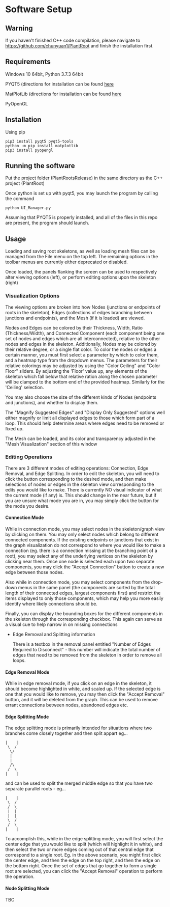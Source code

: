 # Software Setup

## Warning ##
 
If you haven't finished C++ code compilation, please navigate to https://github.com/chunyuan1/PlantRoot and finish the installation first.

## Requirements ##

Windows 10 64bit, Python 3.7.3 64bit

PYQT5 (directions for installation can be found [here](http://pyqt.sourceforge.net/Docs/PyQt5/installation.html)

MatPlotLib (directions for installation can be found [here](https://matplotlib.org/downloads.html)

PyOpenGL

## Installation ##

Using pip
```
pip3 install pyqt5 pyqt5-tools
python -m pip install matplotlib
pip3 install pyopengl
```

## Running the software ##

Put the project folder (PlantRootsRelease) in the same directory as the C++ project (PlantRoot)

Once python is set up with pyqt5, you may launch the program by calling the command
```
python UI_Manager.py
```

Assuming that PYQT5 is properly installed, and all of the files in this repo are present, the program should launch.


## Usage ##

Loading and saving root skeletons, as well as loading mesh files can be managed from the File menu on the top left.  The remaining options in the toolbar menus are currently either deprecated or disabled.

Once loaded, the panels flanking the screen can be used to respectively alter viewing options (left), or perform editing options upon the skeleton (right)



### Visualization Options ###

The viewing options are broken into how Nodes (junctions or endpoints of roots in the skeleton), Edges (collections of edges branching between junctions and endpoints), and the Mesh (if it is loaded) are viewed.

Nodes and Edges can be colored by their Thickness, Width, Ratio (Thickness/Width), and Connected Component (each component being one set of nodes and edges which are all interconnected), relative to the other nodes and edges in the skeleton.  Additionally, Nodes may be colored by their relative degree, or a single flat color.  To color the nodes or edges a certain manner, you must first select a parameter by which to color them, and a heatmap type from the dropdown menus.  The parameters for their relative colorings may be adjusted by using the "Color Ceiling" and "Color Floor" sliders.  By adjusting the 'Floor' value up, any elements of the skeleton which fall below that relative ration along the chosen parameter will be clamped to the bottom end of the provided heatmap.  Similarly for the 'Ceiling' selection.

You may also choose the size of the different kinds of Nodes (endpoints and junctions), and whether to display them.

The "Magnify Suggested Edges" and "Display Only Suggested" options well either magnify or limit all displayed edges to those which form part of a loop.  This should help determine areas where edges need to be removed or fixed up.


The Mesh can be loaded, and its color and transparency adjusted in the "Mesh Visualization" section of this window



### Editing Operations ###

There are 3 different modes of editing operations: Connection, Edge Removal, and Edge Splitting.  In order to edit the skeleton, you will need to click the button corresponding to the desired mode, and then make selections of nodes or edges in the skeleton view corresponding to the edits you would like to make.  There is currently NO visual indicator of what the current mode (if any) is.  This should change in the near future, but if you are unsure what mode you are in, you may simply click the button for the mode you desire.

#### Connection Mode ####

While in connection mode, you may select nodes in the skeleton/graph view by clicking on them.  You may only select nodes which belong to different connected components.  If the existing endpoints or junctions that exist in the graph visualization do not correspond to where you would like to make a connection (eg. there is a connection missing at the branching point of a root), you may select any of the underlying vertices on the skeleton by clicking near them.  Once one node is selected each upon two separate components, you may click the "Accept Connection" button to create a new edge between those nodes.

Also while in connection mode, you may select components from the drop-down menus in the same panel (the components are sorted by the total length of their connected edges, largest components first) and restrict the items displayed to only those components, which may help you more easily identify where likely connections should be.

Finally, you can display the bounding boxes for the different components in the skeleton through the corresponding checkbox.  This again can serve as a visual cue to help narrow in on missing connections

- Edge Removal and Splitting information
	
  There is a textbox in the removal panel entitled "Number of Edges Required to Disconnect" - this number will indicate the total number of edges that need to be removed from the skeleton in order to remove all loops.

#### Edge Removal Mode ####
	
While in edge removal mode, if you click on an edge in the skeleton, it should become highlighted in white, and scaled up.  If the selected edge is one that you would like to remove, you may then click the "Accept Removal" button, and it will be deleted from the graph.  This can be used to remove errant connections between nodes, abandoned edges etc.

#### Edge Splitting Mode ####
	
The edge splitting mode is primarily intended for situations where two branches come closely together and then split appart eg...

    |    |
     \  /
      \/
      |
      |
      /\
     /  \
    |    |


and can be used to split the merged middle edge so that you have two separate parallel roots - eg...

    |    |
     \  /
     /  \
     |  |
     |  |
     \  /
     /  \
    |    |

To accomplish this, while in the edge splitting mode, you will first select the center edge that you would like to split (which will highlight it in white), and then select the two or more edges coming out of that central edge that correspond to a single root.  Eg. in the above scenario, you might first click the center edge, and then the edge on the top right, and then the edge on the bottom right.  Once the set of edges that go together to form a single root are selected, you can click the "Accept Removal" operation to perform the operation.

#### Node Splitting Mode ####

TBC
